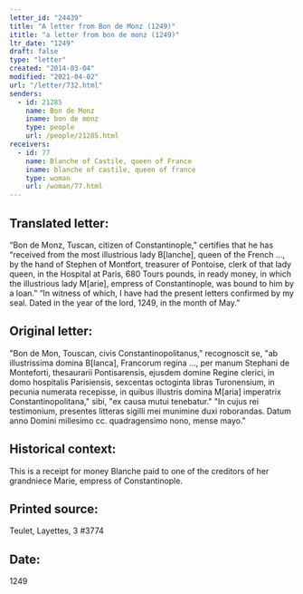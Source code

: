 ```yaml
---
letter_id: "24439"
title: "A letter from Bon de Monz (1249)"
ititle: "a letter from bon de monz (1249)"
ltr_date: "1249"
draft: false
type: "letter"
created: "2014-03-04"
modified: "2021-04-02"
url: "/letter/732.html"
senders:
  - id: 21285
    name: Bon de Monz
    iname: bon de monz
    type: people
    url: /people/21285.html
receivers:
  - id: 77
    name: Blanche of Castile, queen of France
    iname: blanche of castile, queen of france
    type: woman
    url: /woman/77.html
---
```

<h2> Translated letter:</h2>“Bon de Monz, Tuscan, citizen of Constantinople,” certifies that he has “received from the most illustrious lady B[lanche], queen of the French ..., by the hand of Stephen of Montfort, treasurer of Pontoise, clerk of that lady queen, in the Hospital at Paris, 680 Tours pounds, in ready money, in which the illustrious lady M[arie], empress of Constantinople, was bound to him by a loan.”
“In witness of which, I have had the present letters confirmed by my seal.  Dated in the year of the lord, 1249, in the month of May.”
<h2 class="mt-4"> Original letter:</h2>"Bon de Mon, Touscan, civis Constantinopolitanus," recognoscit se, "ab illustrissima domina B[lanca], Francorum regina ..., per manum Stephani de Monteforti, thesaurarii Pontisarensis, ejusdem domine Regine clerici, in domo hospitalis Parisiensis, sexcentas octoginta libras Turonensium, in pecunia numerata recepisse, in quibus illustris domina M[aria] imperatrix Constantinopolitana," sibi, "ex causa mutui tenebatur."
"In cujus rei testimonium, presentes litteras sigilli mei munimine duxi roborandas.  Datum anno Domini millesimo cc. quadragensimo nono, mense mayo."
<h2 class="mt-4"> Historical context:</h2>This is a receipt for money Blanche paid to one of the  creditors of her grandniece Marie, empress of Constantinople.
<h2 class="mt-4"> Printed source:</h2>Teulet, Layettes, 3 #3774
<h2 class="mt-4"> Date:</h2>1249